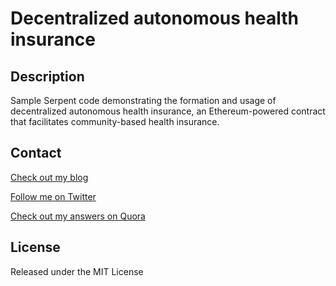 # Decentralized autonomous health insurance

## Description
Sample Serpent code demonstrating the formation and usage of decentralized autonomous health insurance, an Ethereum-powered contract that facilitates community-based health insurance.

## Contact
[Check out my blog](http://www.omarmetwally.cc "Omar Metwally's Health/Tech Blog")    

[Follow me on Twitter](https://www.twitter.com/osmode)  

[Check out my answers on Quora](http://www.quora.com)   


## License
Released under the MIT License


